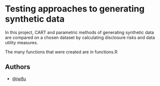 
# Testing approaches to generating synthetic data

In this project, CART and parametric methods of generating
synthetic data are compared on a chosen dataset by calculating disclosure
risks and data utility measures. 

The many functions that were created are in functions.R

## Authors

- [@jw8u](https://www.github.com/jw8u)


